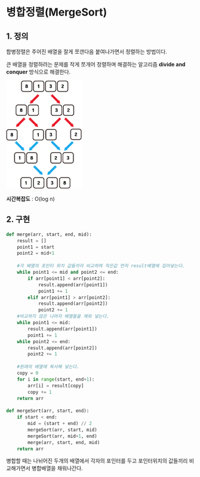 # 병합정렬(MergeSort)

## 1. 정의

합병정렬은 주어진 배열을 잘게 쪼갠다음 붙여나가면서 정렬하는 방법이다.

큰 배열을 정렬하려는 문제를 작게 쪼개어 정렬하며 해결하는 알고리즘 **divide and conquer** 방식으로 해결한다.

<img src = "../image/sort/mergesort.png" width="40%"/>

**시간복잡도** : O(log n)

## 2. 구현

```python
def merge(arr, start, end, mid):
    result = []
    point1 = start
    point2 = mid+1

    #각 배열의 포인터 위치 값들끼리 비교하며 작은값 먼저 result배열에 집어넣는다.
    while point1 <= mid and point2 <= end:
        if arr[point1] < arr[point2]:
            result.append(arr[point1])
            point1 += 1
        elif arr[point1] > arr[point2]:
            result.append(arr[point2])
            point2 += 1
    #비교하지 않은 나머지 배열들을 채워 넣는다.
    while point1 <= mid:
        result.append(arr[point1])
        point1 += 1
    while point2 <= end:
        result.append(arr[point2])
        point2 += 1

    #원래의 배열에 복사해 넣는다.
    copy = 0
    for i in range(start, end+1):
        arr[i] = result[copy]
        copy += 1
    return arr
    
def mergeSort(arr, start, end):
    if start < end:
        mid = (start + end) // 2
        mergeSort(arr, start, mid)
        mergeSort(arr, mid+1, end)
        merge(arr, start, end, mid)
    return arr
```

병합할 때는 나뉘어진 두개의 배열에서 각자의 포인터를 두고 포인터위치의 값들끼리 비교해가면서 병합배열을 채워나간다.